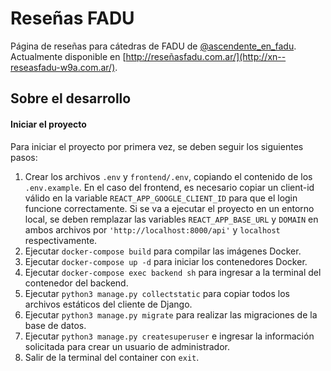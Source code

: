 # Reseñas FADU

Página de reseñas para cátedras de FADU de [@ascendente_en_fadu](https://www.instagram.com/ascendente_en_fadu/?hl=es).  
Actualmente disponible en [http://reseñasfadu.com.ar/](http://xn--reseasfadu-w9a.com.ar/).

## Sobre el desarrollo

#### Iniciar el proyecto

Para iniciar el proyecto por primera vez, se deben seguir los siguientes pasos:
1) Crear los archivos `.env` y `frontend/.env`, copiando el contenido de los `.env.example`. En el caso del frontend, es necesario copiar un client-id válido en la variable `REACT_APP_GOOGLE_CLIENT_ID` para que el login funcione correctamente. Si se va a ejecutar el proyecto en un entorno local, se deben remplazar las variables `REACT_APP_BASE_URL` y `DOMAIN` en ambos archivos por `'http://localhost:8000/api'` y `localhost` respectivamente.
2) Ejecutar `docker-compose build` para compilar las imágenes Docker.
3) Ejecutar `docker-compose up -d` para iniciar los contenedores Docker.
4) Ejecutar `docker-compose exec backend sh` para ingresar a la terminal del contenedor del backend.
5) Ejecutar `python3 manage.py collectstatic` para copiar todos los archivos estáticos del cliente de Django.
6) Ejecutar `python3 manage.py migrate` para realizar las migraciones de la base de datos.
7) Ejecutar `python3 manage.py createsuperuser` e ingresar la información solicitada para crear un usuario de administrador.
8) Salir de la terminal del container con `exit`.
